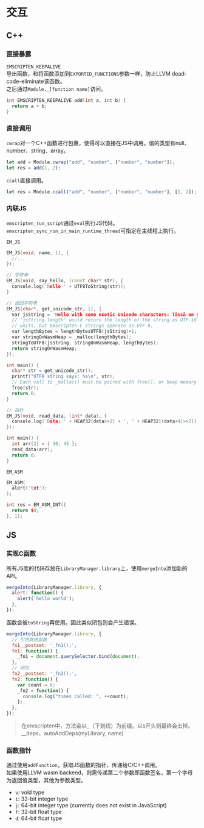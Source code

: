 # 交互

## C++

### 直接暴露

`EMSCRIPTEN_KEEPALIVE`\
导出函数，和将函数添加到`EXPORTED_FUNCTIONS`参数一样，防止LLVM dead-code-eliminate该函数。\
之后通过`Module._[function name]`访问。

```cpp
int EMSCRIPTEN_KEEPALIVE add(int a, int b) {
  return a + b;
}
```

### 直接调用

`cwrap`对一个C++函数进行包裹，使得可以直接在JS中调用。值的类型有null、number、string、array。

```js
let add = Module.cwrap("add", "number", ["number", "number"]);
let res = add(1, 2);
```

`ccall`直接调用。

```js
let res = Module.ccall("add", "number", ["number", "number"], [1, 2]);
```

### 内联JS

`emscripten_run_script`通过`eval`执行JS代码。\
`emscripten_sync_run_in_main_runtime_thread`可指定在主线程上执行。

`EM_JS`

```cpp
EM_JS(void, name, (), {
  //...
});

// 字符串
EM_JS(void, say_hello, (const char* str), {
  console.log('hello ' + UTF8ToString(str));
}

// 返回字符串
EM_JS(char*, get_unicode_str, (), {
  var jsString = 'Hello with some exotic Unicode characters: Tässä on yksi lumiukko: ☃, ole hyvä.';
  // 'jsString.length' would return the length of the string as UTF-16
  // units, but Emscripten C strings operate as UTF-8.
  var lengthBytes = lengthBytesUTF8(jsString)+1;
  var stringOnWasmHeap = _malloc(lengthBytes);
  stringToUTF8(jsString, stringOnWasmHeap, lengthBytes);
  return stringOnWasmHeap;
});

int main() {
  char* str = get_unicode_str();
  printf("UTF8 string says: %s\n", str);
  // Each call to _malloc() must be paired with free(), or heap memory will leak!
  free(str);
  return 0;
}

// 指针
EM_JS(void, read_data, (int* data), {
  console.log('Data: ' + HEAP32[data>>2] + ', ' + HEAP32[(data+4)>>2]);
});

int main() {
  int arr[2] = { 30, 45 };
  read_data(arr);
  return 0;
}
```

`EM_ASM`

```cpp
EM_ASM(
  alert('txt');
);

int res = EM_ASM_INT({
  return $0;
}, 1);
```

## JS

### 实现C函数

所有JS库的代码存放在`LibraryManager.library`上，使用`mergeInto`添加新的API。

```js
mergeInto(LibraryManager.library, {
  alert: function() {
    alert('hello world');
  },
});
```

函数会被`toString`再使用。因此类似闭包则会产生错误。

```js
mergeInto(LibraryManager.library, {
  // 引用其他函数
  fn1__postset: '_fn1();',
  fn1: function() {
    _fn1 = document.querySelector.bind(document);
  },
  // 闭包
  fn2__postset: '_fn2();',
  fn2: function() {
    var count = 0;
    _fn2 = function() {
      console.log("times called: ", ++count);
    };
  },
});
```

> 在emscripten中，方法会以`_`（下划线）为前缀。以`$`开头则最终会去掉。\
> __deps、autoAddDeps(myLibrary, name)

### 函数指针

通过使用`addFunction`，获取JS函数的指针，传递给C/C++调用。\
如果使用LLVM wasm backend，则需传递第二个参数即函数签名，第一个字母为返回值类型，其他为参数类型。

* `v`: void type
* `i`: 32-bit integer type
* `j`: 64-bit integer type (currently does not exist in JavaScript)
* `f`: 32-bit float type
* `d`: 64-bit float type

